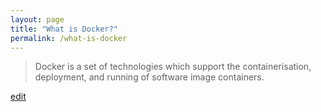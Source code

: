 ```yaml
---
layout: page
title: "What is Docker?"
permalink: /what-is-docker
---
```


> Docker is a set of technologies which support the containerisation, deployment, and running of software image containers.

<p class="edit-term"><a href="https://github.com/and-digital/tech-definitions/blog/master/definitions/infrastructure/docker.md">edit</a></p>
